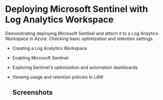 # Deploying Microsoft Sentinel with Log Analytics Workspace

Demonstrating deploying Microsoft Sentinel and attach it to a Log Anaytics Workspace in Azure. 
Checking basic optimization and retention settings.

- Creating a Log Analytics Workspace
- Enabling Microsoft Sentinel
- Exploring Sentinel's optimization and automation dashboards
- Viewing usage and retention policies in LAW

  ## Screenshots
